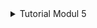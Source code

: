 <details>
<summary>Tutorial Modul 5</summary>

![all-student-name jtl.png](https://i.ibb.co/R4Z843t/all-student-name-jtl.png)
![all-student-name request.png](https://i.ibb.co/RbLZ0ZJ/all-student-name-request.png)
![highest-gpa jtl.png](https://i.ibb.co/qpWMKdq/highest-gpa-jtl.png)
![highest-gpa request.png](https://i.ibb.co/HrDrGM1/highest-gpa-request.png)

After optimizing the code, we can see a decrease in elapsed time, even in some cases the decrease can be very significant, for example in the request `/all-student-name`.

<details>
<summary>Reflection</summary>

1. What is the difference between the approach of performance testing with JMeter and profiling with IntelliJ Profiler in the context of optimizing application performance?
    
    Performance testing with JMeter is geared towards assessing the overall system performance by simulating user interactions and measuring high-level metrics like response times and throughput in controlled testing environments. On the other hand, profiling with IntelliJ Profiler is focused on a detailed analysis of the application's  internal behavior at the code level during development, providing insights into method execution times, memory usage, and other low-level details. While JMeter is effective for evaluating system-wide performance and scalability, IntelliJ Profiler, integrated into the development environment, allows developers to pinpoint and optimize specific code sections, offering a more granular and actionable approach to application performance optimization. Combining both tools can provide a comprehensive strategy for achieving optimal performance.

2. How does the profiling process help you in identifying and understanding the weak points
in your application?

    Profiling is instrumental in identifying and understanding weak points in our application by offering detailed insights into its runtime behavior. Profilers analyze method-level execution times, memory usage, CPU and thread behavior, and hotspots within the code. This information aids in pinpointing critical sections of the codebase that contribute to performance bottlenecks. By visualizing call stacks, tracking object allocations, and monitoring I/O and network activities, profilers help developers identify issues related to method efficiency, memory leaks, excessive CPU utilization, and inefficient concurrency. Profiling tools, especially those integrated into development environments like IntelliJ Profiler, enable real-time analysis, allowing developers to address performance issues early in the development process. Overall, profiling plays a crucial role in optimizing an application by providing actionable data for performance improvements.

3. Do you think IntelliJ Profiler is effective in assisting you to analyze and identify
bottlenecks in your application code?

    Absolutely, IntelliJ Profiler proves highly effective in aiding me to analyze and identify bottlenecks in my code. Its seamless integration with the IntelliJ IDEA development environment allows for real-time analysis, offering insights into method-level performance, memory usage, and code hotspots.

4. What are the main challenges you face when conducting performance testing and
profiling, and how do you overcome these challenges?

    The challenge that I often think about when testing and profiling is whether my code can run quickly, efficiently and error-free because the applications that I might develop in the future will be used by many people with many and varied devices. The only way to handle this challenge is to remain consistent in learning to improve the quality of the code I type.
    
    Another challenge I faced when testing and profiling may not be the most significant but it is very annoying because when I do testing and profiling, my laptop has to be in top performance so I have to look for a power outlet first when I want to do testing and profiling. I know the solution is to just look for a power outlet, but looking at the situation in the new Fasilkom UI building, perhaps some students can relate to the fact that the new building lacks usable power outlets and extension cords.

5. What are the main benefits you gain from using IntelliJ Profiler for profiling your
application code?

    Using IntelliJ Profiler for profiling my application code provides several key benefits. Firstly, its seamless integration with the IntelliJ IDEA development environment streamlines the workflow, allowing for real-time, in-context analysis without the need for external tools. The profiler's method-level insights enable a granular understanding of code performance, helping me pinpoint and address specific bottlenecks efficiently. The visualizations, such as call tree representations and hotspot detection, offer a clear and intuitive overview of the application's runtime behavior, facilitating quick identification of critical areas for optimization. Additionally, the profiler's memory usage analysis and allocation tracking aid in identifying and rectifying memory-related issues. Overall, IntelliJ Profiler enhances the development process by offering a comprehensive set of tools for profiling and optimizing application code.

6. How do you handle situations where the results from profiling with Inte lliJ Profiler are
not entirely consistent with findings from performance testing using JMeter?

    Handling discrepancies between profiling results from IntelliJ Profiler and findings from performance testing with JMeter involves a systematic approach. Firstly, it's crucial to validate and understand the scope of each tool – IntelliJ Profiler focuses on code-level analysis, while JMeter assesses overall system performance. Variances may arise due to differences in testing environments, configurations, or the nature of simulated user interactions. To reconcile inconsistencies, cross-verify the results, considering potential environmental variations. Additionally, leverage complementary tools to gather a more comprehensive picture, combining JMeter's system-level insights with IntelliJ Profiler's code-centric analysis.

7. What strategies do you implement in optimizing application code after analyzing results
from performance testing and profiling? How do you ensure the changes you make do
not affect the application's functionality?

    Optimizing application code after analyzing results from performance testing and profiling involves a strategic and cautious approach. I prioritize addressing identified bottlenecks by focusing on code segments revealed through profiling as well as system-wide issues highlighted by performance testing tools like JMeter. The way I ensure that the changes I make do not affect the functionality of the application is by paying attention to the error indicators in the IDE that I use and testing the application many times until I am sure that there is no disruption to the application's functionality as a result of the new changes I make.

</details>
</details>